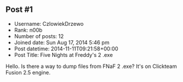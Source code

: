 ## Post #1
- Username: CzlowiekDrzewo
- Rank: n00b
- Number of posts: 12
- Joined date: Sun Aug 17, 2014 5:46 pm
- Post datetime: 2014-11-11T09:21:58+00:00
- Post Title: Five Nights at Freddy's 2 .exe

Hello.
Is there a way to dump files from FNaF 2 .exe? It's on Clickteam Fusion 2.5 engine.
